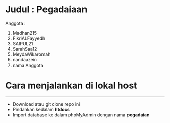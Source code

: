 # Judul : Pegadaiaan

Anggota : 
1. Madhan215
2. FikriALFayyedh
3. SAIPUL21
4. SarahSaa12
5. MeydaWikaromah
6. nandaazein
7. nama Anggota

# Cara menjalankan di lokal host
<hr>

- Download atau git clone repo ini
- Pindahkan kedalam **htdocs**
- Import database ke dalam phpMyAdmin dengan nama **pegadaian**

